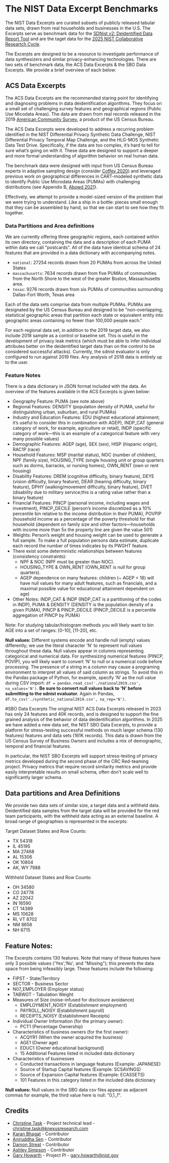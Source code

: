 # The NIST Data Excerpt Benchmarks 

The NIST Data Excerpts are curated subsets of publicly released tabular data sets, drawn from real households and businesses in the U.S. The Excerpts serve as benchmark data for the [SDNist v2: Deidentified Data Report Tool](https://github.com/usnistgov/SDNist/) and are the taget data for the [2025 NIST Collaborative Researtch Cycle](https://pages.nist.gov/privacy_collaborative_research_cycle/).

The Excerpts are designed to be a resource to investigate performance of data synthesizers and similar privacy-enhancing technologies.  There are two sets of benchmark data, the ACS Data Excerpts & the SBO Data Excerpts. We provide a brief overview of each below: 


## ACS Data Excerpts

The ACS Data Excerpts are the recommended staring point for identifying and diagnosing problems in data deidentification algorithms.  They focus on a small set of challenging survey features and geographical regions (Public Use Micodata Areas). The data are drawn from real records released in the 2019 [American Community Survey](https://www.census.gov/programs-surveys/acs), a product of the US Census Bureau. 

The ACS Data Excerpts were developed to address a recurring problem identified in the NIST Differential Privacy Synthetic Data Challenge, NIST Differential Privacy Temporal Map Challenge, and the HLG-MOS Synthetic Data Test Drive. Specifically, if the data are too complex, it’s hard to tell for sure what’s going on with it. These data are designed to support a deeper and more formal understanding of algorithm behavior on real human data.

The benchmark data were designed with input from US Census Bureau experts in adaptive sampling design (consider [Coffey 2020](https://doi.org/10.1093/jssam/smz026)) and leveraged previous work on geographical differences in CART-modeled synthetic data to identify Public Use Microdata Areas (PUMAs) with challenging distributions (see Appendix B, [Abowd 2021](https://ui.adsabs.harvard.edu/link_gateway/2021arXiv211013239A/arxiv:2110.13239)).

Effectively, we attempt to provide a model-sized version of the problem that we were trying to understand. Like a ship in a bottle: pieces small enough that they can be assembled by hand, so that we can start to see how they fit together.

### Data Partitions and Area definitions
We are currently offering three geographic regions, each contained within its own directory, containing the data and a description of each PUMA within data we call "postcards". All of the data have identical schema of 24 features that are provided in a data dictionary with accompanying notes.

- `national`: 27254 records drawn from 20 PUMAs from across the United States
- `massachusetts`: 7634 records drawn from five PUMAs of communities from the North Shore to the west of the greater Boston, Massachusetts area.
- `texas`:  9276 records drawn from six PUMAs of communities surrounding Dallas-Fort Worth, Texas area

Each of the data sets comprise data from multiple PUMAs. PUMAs are designated by the US Census Bureau and designed to be "non-overlapping, statistical geographic areas that partition each state or equivalent entity into geographic areas containing no fewer than 100,000 people each." 

For each regional data set, in addition to the 2019 target data, we also include 2018 sample as a control or baseline set.  This is useful in the development of privacy leak metrics (which must be able to infer individual attributes better on the deidentified target data than on the control to be considered successful attacks).  Currently, the sdnist evaluator is only configured to run against 2019 files. Any analysis of 2018 data is entirely up to the user.

### Feature Notes
There is a data dictionary in JSON format included with the data. An overview of the features available in the ACS Excerpts is given below: 

- Geography Feature: PUMA (see note above)
- Regional Features: DENSITY (population density of PUMA, useful for distinguishing urban, suburban, and rural PUMAs)
- Industry and Education Features: EDU (highest educational attainment; it’s useful to consider this in combination with AGEP), INDP_CAT (general category of work, for example, agriculture or retail), INDP (specific category of work&mdash;this is an example of a categorical feature with very many possible values)
- Demographic Features: AGEP (age), SEX (sex), HISP (hispanic origin), RAC1P (race)
- Household Features: MSP (marital status), NOC (number of children), NPF (family size), HOUSING_TYPE (single housing unit or group quarters such as dorms, barracks, or nursing homes), OWN_RENT (own or rent housing)
- Disability Features: DREM (cognitive difficulty, binary feature), DEYE (vision difficulty, binary feature), DEAR (hearing difficulty, binary feature), DPHY (walking/movement difficulty, binary feature), DVET (disability due to military service;this is a rating value rather than a binary feature)
- Financial Features: PINCP (personal income, including wages and investment), PINCP_DECILE (person’s income discretized as a 10% percentile bin relative to the income distribution in their PUMA), POVPIP (household income as a percentage of the poverty threshold for that household (dependent on family size and other factors&mdash;households with income more than 5x the property line are given the value 501)
- Weights: Person’s weight and housing weight can be used to generate a full sample. To make a full population persons data estimate, duplicate each record the number of times indicates by its PWGHT feature.
- There exist some deterministic relationships between features (consistency constraints):
   * NPF & NOC (NPF must be greater than NOC). 
   * HOUSING_TYPE & OWN_RENT (OWN_RENT is null for group quarters).
   * AGEP dependence on many features: children (~ AGEP < 18) will have null values for many adult features, such as financials, and a maximal possible value for educational attainment dependent on age)
- Other Notes: INDP_CAT & INDP (INDP_CAT is a partitioning of the codes in INDP), PUMA & DENSITY (DENSITY is the population density of a given PUMA),  PINCP & PINCP_DECILE (PINCP_DECILE is a percentile aggregation of PINCP by PUMA)

Note: For studying tabular/histogram methods you will likely want to bin AGE into a set of ranges: [0-10], [11-20], etc.  

**Null values:** 
Different systems encode and handle null (empty) values differently; we use the literal character 'N' to represent null values throughout these data. Null values appear in columns representing categorical and numerical data. For synthesizing numerical features (PINCP, POVIP), you will likely want to convert 'N' to null or a numerical code before processing. The presence of a string in a column may cause a programing environment to interpret all values of said column as strings. To avoid this in the Pandas package of Python, for example, specify 'N' as the null value during CSV import: `df = pandas.read_csv('./national2019.csv', na_values='N')`. **Be sure to convert null values back to 'N' before submitting to the sdnist evaluator.** Again in Pandas, `df.to_csv('./synthetic_national2019.csv', na_rep='N')`.



#SBO Data Excerpts 
The original NIST ACS Data Excerpts released in 2023 has only 24 features and 40K records, and is designed to support the fine grained analysis of the behavior of data deidentification algorithms.  In 2025 we have added a new data set, the NIST SBO Data Excerpts, to provide a platform for stress-testing successful methods on much larger schema (130 features) features and data sets (161K records).  This data is drawn from the US Census Survey of Business Owners and includes a mix of demographic, temporal and financial features.  

In particular, the NIST SBO Excerpts will support stress-testing of privacy metrics developed during the second phase of the CRC Red-teaming project. Privacy metrics that require record similarity metrics and provide easily interpretable results on small schema, often don't scale well to significantly larger schema. 

## Data partitions and Area Definitions 
We provide two data sets of similar size, a target data and a withheld data.  Deidentified data samples from the target data will be provided for the red team participants, with the withheld data acting as an external baseline.  A broad range of geographies is represented in the excerpts:  

Target Dataset States and Row Counts:
- TX	54318
- IL	45195
- MA	27468
- AL	15306
- OK	10804
- AK, WY	7988

Withheld Dataset States and Row Counts:
- OH	34580
- CO	24778
- AZ	22042
- IN	16590
- CT	14389
- MS	10628
- RI, VT	8702
- NM	8658
- NH	6715

## Feature Notes: 
The Excerpts contains 130 features.  Note that many of these features have only 3 possible values ('Yes','No', and "Missing"); this prevents the data space from being infeasibly large.  These features include the following: 

- FIPST - State/Territory
- SECTOR - Business Sector
- N07_EMPLOYER (Employer status)
- TABWGT - Tabulation Weight
- Measures of Size (noise-infused for disclosure avoidance)
	- EMPLOYMENT_NOISY (Establishment employment)
	- PAYROLL_NOISY (Establishment payroll)
	- RECEIPTS_NOISY (Establishment Receipts)
- Individual Owner Information (for the primary owner):
	- PCT1 (Percentage Ownership)
- Characteristics of business owners (for the first owner):
	- ACQYR1 (When the owner acquired the business)
	- AGE1 (Owner age)
	- EDUC1 (Owner educational background)
	- 15 Additional Features listed in included data dictionary 
- Characteristics of businesses
	- Conducted transactions in language features (Example: JAPANESE)
	- Source of Startup Capital features (Example: SCSAVINGS)
	- Source of Expansion Capital features (Example: ECASSETS)
	- 101 Features in this category listed in the included data dictionary  
	
**Null values:** Null values in the SBO data csv files appear as adjacent commas for example, the third value here is null: "0,1,,1".
	
	
## Credits 

- [Christine Task](mailto:christine.task@knexusresearch.com) - Project technical lead - christine.task@knexusresearch.com
- [Karan Bhagat](https://github.com/kbtriangulum) - Contributor
- [Aniruddha Sen](https://www.linkedin.com/in/senaniruddha/) - Contributor
- [Damon Streat](https://www.linkedin.com/in/damon-streat-244106190) - Contributor
- [Ashley Simpson](https://www.linkedin.com/in/ashleysimpson33) - Contributor
- [Gary Howarth](https://www.nist.gov/people/gary-howarth) - Project PI - gary.howarth@nist.gov



